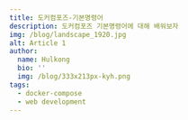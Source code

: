 ```yaml
---
title: 도커컴포즈-기본명령어
description: 도커컴포즈 기본명령어에 대해 배워보자
img: /blog/landscape_1920.jpg
alt: Article 1
author:
  name: Hulkong
  bio: ''
  img: /blog/333x213px-kyh.png
tags:
  - docker-compose
  - web development
---
```

